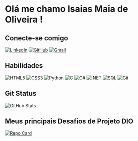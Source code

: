 # Olá me chamo Isaias Maia de Oliveira !

## Conecte-se comigo
[![LinkedIn](https://img.shields.io/badge/LinkedIn-20B8BD?style=for-the-badge&logo=linkedin&logoCo)](https://www.linkedin.com/in/isaias-maia-de-oliveira-064974329/)
[![GitHub](https://img.shields.io/badge/GitHub-100000?style=for-the-badge&logo=github&logoColor=white)](https://github.com/IsaiasdeOliveira)
[![Gmail](https://img.shields.io/badge/Gmail-333333?style=for-the-badge&logo=gmail&logoColor=red)](mailto:imo.estudante@gmail.com)

## Habilidades
![HTML5](https://img.shields.io/badge/HTML5-C7BD2B?style=for-the-badge&logo=html5&logoColor=black)
![CSS3](https://img.shields.io/badge/CSS3-1572B6?style=for-the-badge&logo=css3&logoColor=black)
![Python](https://img.shields.io/badge/python-2BC7B2?style=for-the-badge&logo=python&logoColor=ffdd54)
![C](https://img.shields.io/badge/C-4053B3?style=for-the-badge&logo=c&logoColor=gray)
![C#](https://img.shields.io/badge/C%23-CBCDD7?style=for-the-badge&logo=c-sharp&logoColor=white)
![.NET](https://img.shields.io/badge/.NET-5C2D91?style=for-the-badge&logo=.net&logoColor=white)
![SQL](https://img.shields.io/badge/SQL-CBCDD7?style=for-the-badge&logo=sqlite&logoColor=07405E)
![Git](https://img.shields.io/badge/GIT-E44C30?style=for-the-badge&logo=git&logoColor=black)
## Git Status

![GitHub Stats](https://github-readme-stats.vercel.app/api?username=IsaiasdeOliveira&bg_color=C5D250&border_color=342DE9&show_icons=true&icon_color=1B35DE&title_color=FFF&text_color=000&hide_title=true&hide=stars)
## Meus principais Desafios de Projeto DIO
[![Repo Card](https://github-readme-stats.vercel.app/api/pin/?username=IsaiasdeOliveira&repo=dio-lab-open-source&bg_color=000&border_color=30A3DC&show_icons=true&icon_color=30A3DC&title_color=E94D5F&text_color=FFF)](https://github.com/IsaiasdeOliveira/dio-lab-open-source)
